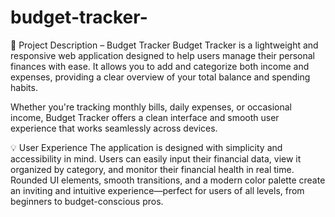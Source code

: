 # budget-tracker-
🧾 Project Description – Budget Tracker
Budget Tracker is a lightweight and responsive web application designed to help users manage their personal finances with ease. It allows you to add and categorize both income and expenses, providing a clear overview of your total balance and spending habits.

Whether you're tracking monthly bills, daily expenses, or occasional income, Budget Tracker offers a clean interface and smooth user experience that works seamlessly across devices.

💡 User Experience
The application is designed with simplicity and accessibility in mind. Users can easily input their financial data, view it organized by category, and monitor their financial health in real time. Rounded UI elements, smooth transitions, and a modern color palette create an inviting and intuitive experience—perfect for users of all levels, from beginners to budget-conscious pros.

